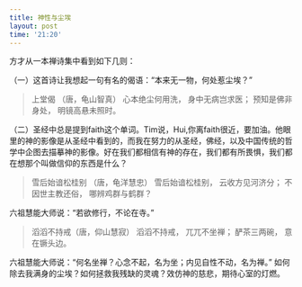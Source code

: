 ```yaml
---
title: 神性与尘埃
layout: post
time: '21:20'
---
```


方才从一本禅诗集中看到如下几则：


（一）这首诗让我想起一句有名的偈语：“本来无一物，何处惹尘埃？”

<blockquote>上堂偈 （唐，龟山智真）
心本绝尘何用洗，
身中无病岂求医；
预知是佛非身处，
明镜高悬未照时。
</blockquote>

（二）圣经中总是提到faith这个单词。Tim说，Hui,你离faith很近，要加油。他眼里的神的影像是从圣经中看到的，而我在努力的从圣经，佛经，以及中国传统的哲学中企图去描摹神的影像。好在我们都相信有神的存在，我们都有所畏惧，我们都在想那个叫做信仰的东西是什么？


<blockquote>雪后始谙松桂别 （唐，龟洋慧忠）
雪后始谙松桂别，
云收方见河济分；
不因世主教还俗，
哪辨鸡群与鹤群？</blockquote>

六祖慧能大师说：“若欲修行，不论在寺。”


<blockquote>滔滔不持戒（唐，仰山慧寂）
滔滔不持戒，
兀兀不坐禅；
酽茶三两碗，
意在镢头边。</blockquote>
六祖慧能大师说：“何名坐禅？心念不起，名为坐；内见自性不动，名为禅。”
如何除去我满身的尘埃？如何拯救我残缺的灵魂？效仿神的慈悲，期待心室的灯燃。

